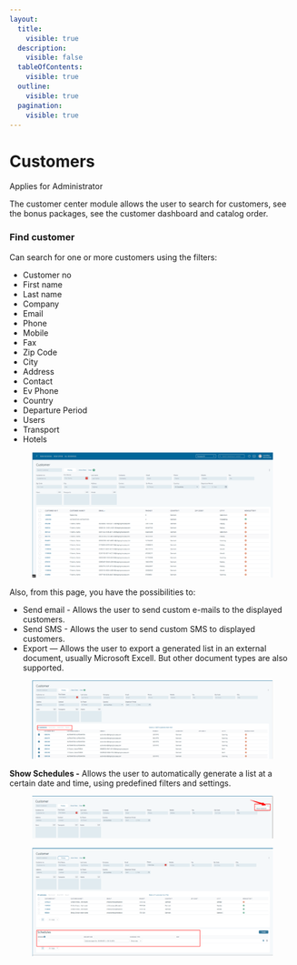 ```yaml
---
layout:
  title:
    visible: true
  description:
    visible: false
  tableOfContents:
    visible: true
  outline:
    visible: true
  pagination:
    visible: true
---
```


# Customers

Applies for Administrator

The customer center module allows the user to search for customers, see the bonus packages, see the customer dashboard and catalog order.

### **Find customer**

Can search for one or more customers using the filters:

* Customer no
* First name
* Last name
* Company
* Email
* Phone
* Mobile
* Fax
* Zip Code
* City
* Address
* Contact
* Ev Phone
* Country
* Departure Period
* Users
* Transport
* Hotels

<figure><img src="../.gitbook/assets/f7150ac6-7b6b-4067-819c-bcadfa6e7406.webp" alt=""><figcaption></figcaption></figure>

Also, from this page, you have the possibilities to:

* Send email - Allows the user to send custom e-mails to the displayed customers.
* Send SMS - Allows the user to send custom SMS to displayed customers.
* Export — Allows the user to export a generated list in an external document, usually Microsoft Excell. But other document types are also supported.

<figure><img src="../.gitbook/assets/2470fd6d-6824-48f2-a602-c842aa595538.webp" alt=""><figcaption></figcaption></figure>

**Show Schedules -** Allows the user to automatically generate a list at a certain date and time, using predefined filters and settings.

<figure><img src="../.gitbook/assets/b7376cb3-642c-4cf1-9bfc-a3049420504c.webp" alt=""><figcaption></figcaption></figure>

<figure><img src="../.gitbook/assets/c0b00615-8a2b-4b45-9461-da8d7f6ba29b.webp" alt=""><figcaption></figcaption></figure>
